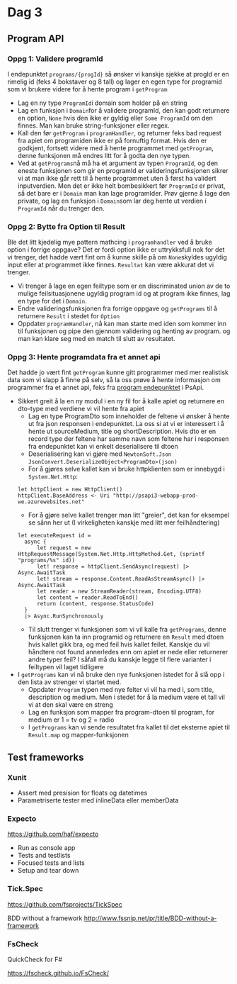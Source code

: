# Dag 3

## Program API

### Oppg 1: Validere programId
I endepunktet `programs/{progId}` så ønsker vi kanskje sjekke at progId er en rimelig id (feks 4 bokstaver og 8 tall) og lager en egen type for programid som vi brukere videre for å hente program i `getProgram`
* Lag en ny type `ProgramId`i domain som holder på en string
* Lag en funksjon i `Domain`for å validere programId, den kan godt returnere en option, `None` hvis den ikke er gyldig eller `Some ProgramId` om den finnes. Man kan bruke string-funksjoner eller regex.
* Kall den før `getProgram` i `programHandler`, og returner feks bad request fra apiet om programiden ikke er på fornuftig format. Hvis den er godkjent, fortsett videre med å hente programmet med `getProgram`, denne funksjonen må endres litt for å godta den nye typen.
* Ved at `getPrograms`nå må ha et argument av typen `ProgramId`, og den eneste funksjonen som gir en programId er valideringsfunksjonen sikrer vi at man ikke går rett til å hente programmet uten å først ha validert inputverdien. Men det er ikke helt bombesikkert før `ProgramId` er privat, så det bare er i `Domain` man kan lage programIder. Prøv gjerne å lage den private, og lag en funksjon i `Domain`som lar deg hente ut verdien i `ProgramId` når du trenger den.

### Oppg 2: Bytte fra Option til Result
Ble det litt kjedelig mye pattern mathcing i `programhandler` ved å bruke option i forrige oppgave? Det er fordi option ikke er uttrykksfull nok for det vi trenger, det hadde vært fint om å kunne skille på om `None`skyldes ugyldig input eller at programmet ikke finnes. `Resultat` kan være akkurat det vi trenger.
* Vi trenger å lage en egen feiltype som er en discriminated union av de to mulige feilsituasjonene ugyldig program id og at program ikke finnes, lag en type for det i `Domain`.
* Endre valideringsfunksjonen fra forrige oppgave og `getPrograms` til å returnere `Result` i stedet for `Option`
* Oppdater `programHandler`, nå kan man starte med iden som kommer inn til funksjonen og pipe den gjennom validering og henting av program. og man kan klare seg med en match til slutt av resultatet.

### Oppg 3: Hente programdata fra et annet api
Det hadde jo vært fint `getProgram` kunne gitt programmer med mer realistisk data som vi slapp å finne på selv, så la oss prøve å hente informasjon om programmer fra et annet api, feks fra [program endepunktet](http://psapi3-webapp-prod-we.azurewebsites.net/swagger/ui/index#/Program) i PsApi. 
* Sikkert greit å la en ny modul i en ny fil for å kalle apiet og returnere en dto-type med verdiene vi vil hente fra apiet
  * Lag en type ProgramDto som inneholder de feltene vi ønsker å hente ut fra json responsen i endepunktet. La oss si at vi er interessert i å hente ut sourceMedium, title og shortDescription. Hvis dto er en record type der feltene har samme navn som feltene har i responsen fra endepunktet kan vi enkelt deserialisere til dtoen
  * Deserialisering kan vi gjøre med `NewtonSoft.Json`
  ```JsonConvert.DeserializeObject<ProgramDto>(json)```
  * For å gjøres selve kallet kan vi bruke httpklienten som er innebygd i `System.Net.Http`:
  ```
  let httpClient = new HttpClient()
  httpClient.BaseAddress <- Uri "http://psapi3-webapp-prod-we.azurewebsites.net"
  ```
  * For å gjøre selve kallet trenger man litt "greier", det kan for eksempel se sånn her ut (I virkeligheten kanskje med litt mer feilhåndtering)
  ```
  let executeRequest id =
    async {
        let request = new HttpRequestMessage(System.Net.Http.HttpMethod.Get, (sprintf "programs/%s" id))
        let! response = httpClient.SendAsync(request) |> Async.AwaitTask
        let! stream = response.Content.ReadAsStreamAsync() |> Async.AwaitTask
        let reader = new StreamReader(stream, Encoding.UTF8)
        let content = reader.ReadToEnd()
        return (content, response.StatusCode)
    }
    |> Async.RunSynchronously
  ```
  * Til slutt trenger vi funksjonen som vi vil kalle fra `getPrograms`, denne funksjonen kan ta inn programid og returnere en `Result` med dtoen hvis kallet gikk bra, og med feil hvis kallet feilet. Kanskje du vil håndtere not found annerledes enn om apiet er nede eller returnerer andre typer feil? I såfall må du kanskje legge til flere varianter i feiltypen vil laget tidligere
* I `getPrograms` kan vi nå bruke den nye funksjonen istedet for å slå opp i den lista av strenger vi startet med.
  * Oppdater `Program` typen med nye felter vi vil ha med i, som title, description og medium. Men i stedet for å la medium være et tall vil vi at den skal være en streng
  * Lag en funksjon som mapper fra program-dtoen til program, for medium er 1 = tv og 2 = radio
  * I `getPrograms` kan vi sende resultatet fra kallet til det eksterne apiet til `Result.map` og mapper-funksjonen

## Test frameworks

### Xunit

* Assert med presision for floats og datetimes
* Parametriserte tester med inlineData eller memberData

### Expecto
https://github.com/haf/expecto

* Run as console app
* Tests and testlists
* Focused tests and lists
* Setup and tear down

### Tick.Spec
https://github.com/fsprojects/TickSpec

BDD without a framework
http://www.fssnip.net/pr/title/BDD-without-a-framework


### FsCheck
QuickCheck for F#

https://fscheck.github.io/FsCheck/
